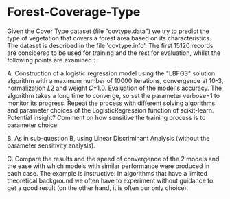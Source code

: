 # Forest-Coverage-Type

Given the Cover Type dataset (file "covtype.data") we try to predict the type of vegetation that covers a forest area based on its characteristics. The dataset is described in the file 'covtype.info'. The first 15120 records are considered to be used for training and the rest for evaluation, whilst the following points are examined : 

A. Construction of a logistic regression model using the "LBFGS" solution algorithm with a maximum number of 10000 iterations, convergence at 10-3, normalization 𝐿2 and weight 𝐶=1.0. Evaluation of the model's accuracy. The algorithm takes a long time to converge, so set the parameter verbose=1 to monitor its progress. Repeat the process with different solving algorithms and parameter choices of the LogisticRegression function of scikit-learn. Potential insight? Comment on how sensitive the training process is to parameter choice.

B. As in sub-question B, using Linear Discriminant Analysis (without the parameter sensitivity analysis).

C. Compare the results and the speed of convergence of the 2 models and the ease with which models with similar performance were produced in each case. The example is instructive: In algorithms that have a limited theoretical background we often have to experiment without guidance to get a good result (on the other hand, it is often our only choice).
